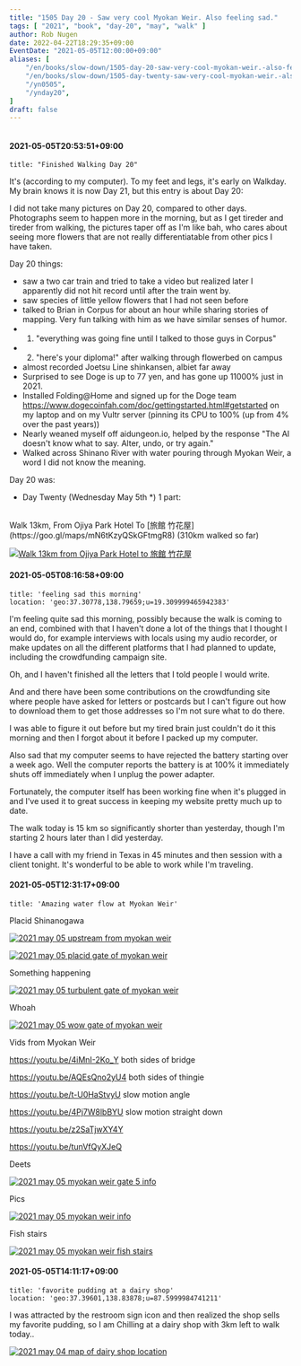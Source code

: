 ```yaml
---
title: "1505 Day 20 - Saw very cool Myokan Weir. Also feeling sad."
tags: [ "2021", "book", "day-20", "may", "walk" ]
author: Rob Nugen
date: 2022-04-22T18:29:35+09:00
EventDate: "2021-05-05T12:00:00+09:00"
aliases: [
    "/en/books/slow-down/1505-day-20-saw-very-cool-myokan-weir.-also-feeling-sad.",
    "/en/books/slow-down/1505-day-twenty-saw-very-cool-myokan-weir.-also-feeling-sad.",
    "/yn0505",
    "/ynday20",
]
draft: false
---
```


<img
src="https://b.robnugen.com/quests/walk-to-niigata/2021/en_route/day-20/2021_may_05_turbulent_gate_of_myokan_weir.jpeg"
alt=""
class="title" />

#### 2021-05-05T20:53:51+09:00

    title: "Finished Walking Day 20"

It's (according to my computer).  To my feet and legs, it's early on Walkday.  My brain knows it is now Day 21, but this entry is about Day 20:

I did not take many pictures on Day 20, compared to other days.  Photographs seem to happen more in the morning, but as I get tireder and tireder from walking, the pictures taper off as I'm like bah, who cares about seeing more flowers that are not really differentiatable from other pics I have taken.

Day 20 things:

* saw a two car train and tried to take a video but realized later I apparently did not hit record until after the train went by.
* saw species of little yellow flowers that I had not seen before
* talked to Brian in Corpus for about an hour while sharing stories of mapping. Very fun talking with him as we have similar senses of humor.
* 1. "everything was going fine until I talked to those guys in Corpus"
* 2. "here's your diploma!" after walking through flowerbed on campus
* almost recorded Joetsu Line shinkansen, albiet far away
* Surprised to see Doge is up to 77 yen, and has gone up 11000% just in 2021.
* Installed Folding@Home and signed up for the Doge team https://www.dogecoinfah.com/doc/gettingstarted.html#getstarted on my laptop and on my Vultr server (pinning its CPU to 100% (up from 4% over the past years))
* Nearly weaned myself off aidungeon.io, helped by the response "The AI doesn't know what to say. Alter, undo, or try again."
* Walked across Shinano River with water pouring through Myokan Weir, a word I did not know the meaning.


Day 20 was:

<div class="walk-segment">

* Day <span class="day_source">Twenty</span>
(<span class="day_date">Wednesday May 5th</span> *)
1 part:
<br>
Walk <span class="km_source">13</span>km,
From Ojiya Park Hotel
To [旅館 竹花屋](https://goo.gl/maps/mN6tKzyQSkGFtmgR8)
(<span class="km_total">310</span>km walked so far)

[![Walk 13km from Ojiya Park Hotel to 旅館 竹花屋](//b.robnugen.com/quests/walk-to-niigata/2021/route_plans/thumbs/2021_mar_21_shinanogawa_park_to_bamboo_flower_ya.png)](https://goo.gl/maps/DsDXNdqv3gyp8DnWA)

</div>

#### 2021-05-05T08:16:58+09:00

    title: 'feeling sad this morning'
    location: 'geo:37.30778,138.79659;u=19.309999465942383'


I'm feeling quite sad this morning, possibly because the walk is coming to an end, combined with that I haven't done a lot of the things that I thought I would do, for example interviews with locals using my audio recorder, or make updates on all the different platforms that I had planned to update, including the crowdfunding campaign site.

Oh, and I haven't finished all the letters that I told people I would write.

And and there have been some contributions on the crowdfunding site where people have asked for letters or postcards but I can't figure out how to download them to get those addresses so I'm not sure what to do there.

I was able to figure it out before but my tired brain just couldn't do it this morning and then I forgot about it before I packed up my computer.

Also sad that my computer seems to have rejected the battery starting over a week ago.  Well the computer reports the battery is at 100% it immediately shuts off immediately when I unplug the power adapter.

Fortunately, the computer itself has been working fine when it's plugged in and I've used it to great success in keeping my website pretty much up to date.

The walk today is 15 km so significantly shorter than yesterday, though I'm starting 2 hours later than I did yesterday.

I have a call with my friend in Texas in 45 minutes and then session with a client tonight.  It's wonderful to be able to work while I'm traveling.

#### 2021-05-05T12:31:17+09:00

    title: 'Amazing water flow at Myokan Weir'


Placid Shinanogawa

[![2021 may 05 upstream from myokan weir](//b.robnugen.com/quests/walk-to-niigata/2021/en_route/day-20/thumbs/2021_may_05_upstream_from_myokan_weir.jpeg)](//b.robnugen.com/quests/walk-to-niigata/2021/en_route/day-20/2021_may_05_upstream_from_myokan_weir.jpeg)

[![2021 may 05 placid gate of myokan weir](//b.robnugen.com/quests/walk-to-niigata/2021/en_route/day-20/thumbs/2021_may_05_placid_gate_of_myokan_weir.jpeg)](//b.robnugen.com/quests/walk-to-niigata/2021/en_route/day-20/2021_may_05_placid_gate_of_myokan_weir.jpeg)

Something happening

[![2021 may 05 turbulent gate of myokan weir](//b.robnugen.com/quests/walk-to-niigata/2021/en_route/day-20/thumbs/2021_may_05_turbulent_gate_of_myokan_weir.jpeg)](//b.robnugen.com/quests/walk-to-niigata/2021/en_route/day-20/2021_may_05_turbulent_gate_of_myokan_weir.jpeg)

Whoah

[![2021 may 05 wow gate of myokan weir](//b.robnugen.com/quests/walk-to-niigata/2021/en_route/day-20/thumbs/2021_may_05_wow_gate_of_myokan_weir.jpeg)](//b.robnugen.com/quests/walk-to-niigata/2021/en_route/day-20/2021_may_05_wow_gate_of_myokan_weir.jpeg)

Vids from Myokan Weir

https://youtu.be/4iMnI-2Ko_Y   both sides of bridge

https://youtu.be/AQEsQno2yU4   both sides of thingie

https://youtu.be/t-U0HaStvyU   slow motion angle

https://youtu.be/4Pj7W8lbBYU   slow motion straight down

https://youtu.be/z2SaTjwXY4Y   

https://youtu.be/tunVfQyXJeQ



Deets

[![2021 may 05 myokan weir gate 5 info](//b.robnugen.com/quests/walk-to-niigata/2021/en_route/day-20/thumbs/2021_may_05_myokan_weir_gate_5_info.jpeg)](//b.robnugen.com/quests/walk-to-niigata/2021/en_route/day-20/2021_may_05_myokan_weir_gate_5_info.jpeg)

Pics

[![2021 may 05 myokan weir info](//b.robnugen.com/quests/walk-to-niigata/2021/en_route/day-20/thumbs/2021_may_05_myokan_weir_info.jpeg)](//b.robnugen.com/quests/walk-to-niigata/2021/en_route/day-20/2021_may_05_myokan_weir_info.jpeg)

Fish stairs

[![2021 may 05 myokan weir fish stairs](//b.robnugen.com/quests/walk-to-niigata/2021/en_route/day-20/thumbs/2021_may_05_myokan_weir_fish_stairs.jpeg)](//b.robnugen.com/quests/walk-to-niigata/2021/en_route/day-20/2021_may_05_myokan_weir_fish_stairs.jpeg)          

#### 2021-05-05T14:11:17+09:00

    title: 'favorite pudding at a dairy shop'
    location: 'geo:37.39601,138.83878;u=87.5999984741211'


I was attracted by the restroom sign icon and then realized the shop sells my favorite pudding, so I am Chilling at a dairy shop with 3km left to walk today..

[![2021 may 04 map of dairy shop location](//b.robnugen.com/quests/walk-to-niigata/2021/en_route/day-20/thumbs/2021_may_04_map_of_dairy_shop_location.png)](//b.robnugen.com/quests/walk-to-niigata/2021/en_route/day-20/2021_may_04_map_of_dairy_shop_location.png)
